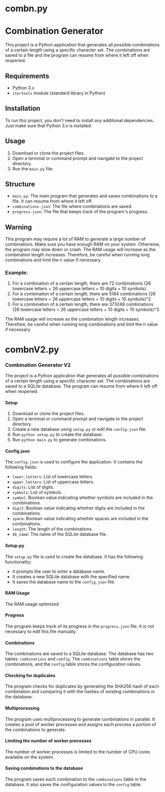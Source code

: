 # combn.py

# Combination Generator

This project is a Python application that generates all possible combinations of a certain length using a specific character set. The combinations are saved to a file and the program can resume from where it left off when reopened.

## Requirements

- Python 3.x
- `itertools` module (standard library in Python)

## Installation

To run this project, you don't need to install any additional dependencies. Just make sure that Python 3.x is installed.

## Usage

1. Download or clone the project files.
2. Open a terminal or command prompt and navigate to the project directory.
3. Run the `main.py` file:


## Structure

- `main.py`: The main program that generates and saves combinations to a file. It can resume from where it left off.
- `combinations.json`: The file where combinations are saved.
- `progress.json`: The file that keeps track of the program's progress.

## Warning

This program may require a lot of RAM to generate a large number of combinations. Make sure you have enough RAM on your system. Otherwise, the program may slow down or crash. The RAM usage will increase as the combination length increases. Therefore, be careful when running long combinations and limit the n value if necessary.

### Example:

1. For a combination of a certain length, there are 72 combinations (26 lowercase letters + 26 uppercase letters + 10 digits + 10 symbols).
2. For a combination of a certain length, there are 5184 combinations (26 lowercase letters + 26 uppercase letters + 10 digits + 10 symbols)^2.
3. For a combination of a certain length, there are 373248 combinations (26 lowercase letters + 26 uppercase letters + 10 digits + 10 symbols)^3.

The RAM usage will increase as the combination length increases. Therefore, be careful when running long combinations and limit the n value if necessary.

# combnV2.py


### Combination Generator V2

The project is a Python application that generates all possible combinations of a certain length using a specific character set. The combinations are saved to a SQLite database. The program can resume from where it left off when reopened.

#### Setup

1. Download or clone the project files.
2. Open a terminal or command prompt and navigate to the project directory.
3. Create a new database using `setup.py` or edit the `config.json` file.
4. Run `python setup.py` to create the database.
5. Run `python main.py` to generate combinations.

#### Config.json

The `config.json` is used to configure the application. It contains the following fields:

- `lower_letters`: List of lowercase letters.
- `upper_letters`: List of uppercase letters.
- `digits`: List of digits.
- `symbols`: List of symbols.
- `symbol`: Boolean value indicating whether symbols are included in the combinations.
- `digit`: Boolean value indicating whether digits are included in the combinations.
- `space`: Boolean value indicating whether spaces are included in the combinations.
- `length`: The length of the combinations.
- `db_name`: The name of the SQLite database file.

#### Setup.py

The `setup.py` file is used to create the database. It has the following functionality:

- It prompts the user to enter a database name.
- It creates a new SQLite database with the specified name.
- It saves the database name to the `config.json` file.

#### RAM Usage

The RAM usage optimized

#### Progress

The program keeps track of its progress in the `progress.json` file. It is not necessary to edit this file manually.

#### Combinations

The combinations are saved to a SQLite database. The database has two tables: `combinations` and `config`. The `combinations` table stores the combinations, and the `config` table stores the configuration values.


#### Checking for duplicates

The program checks for duplicates by generating the SHA256 hash of each combination and comparing it with the hashes of existing combinations in the database.

#### Multiprocessing

The program uses multiprocessing to generate combinations in parallel. It creates a pool of worker processes and assigns each process a portion of the combinations to generate.

#### Limiting the number of worker processes

The number of worker processes is limited to the number of CPU cores available on the system.

#### Saving combinations to the database

The program saves each combination to the `combinations` table in the database. It also saves the configuration values to the `config` table.
